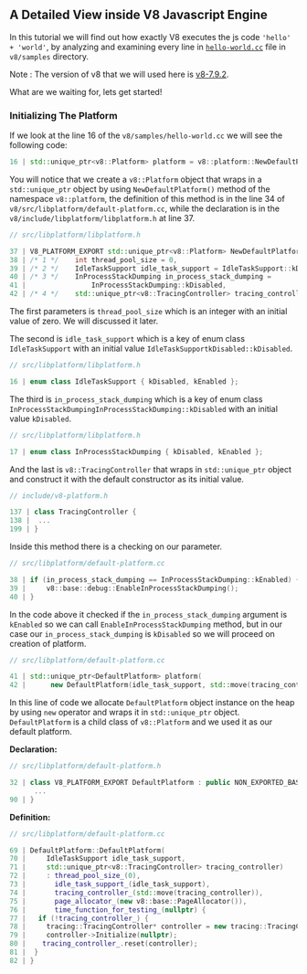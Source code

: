 ## A Detailed View inside V8 Javascript Engine

In this tutorial we will find out how exactly V8 executes the js code `'hello' + 'world'`, by analyzing and examining every line in [`hello-world.cc`](https://github.com/EdgenDy/Learning-V8-Javascript-Engine/blob/main/hello-world.cc) file in `v8/samples` directory. 

Note : The version of v8 that we will used here is [v8-7.9.2](https://chromium.googlesource.com/v8/v8/+/refs/tags/7.9.2). 

What are we waiting for, lets get started!



### Initializing The Platform

If we look at the line 16 of the `v8/samples/hello-world.cc` we will see the following code:
``` c++ 
16 | std::unique_ptr<v8::Platform> platform = v8::platform::NewDefaultPlatform();
```
You will notice that we create a `v8::Platform` object that wraps in a `std::unique_ptr` object by using `NewDefaultPlatform()` method of the namespace `v8::platform`, the definition of this method is in the line 34 of `v8/src/libplatform/default-platform.cc`, while the declaration is in the `v8/include/libplatform/libplatform.h` at line 37.

```c++
// src/libplatform/libplatform.h 

37 | V8_PLATFORM_EXPORT std::unique_ptr<v8::Platform> NewDefaultPlatform(
38 | /* 1 */    int thread_pool_size = 0,
39 | /* 2 */    IdleTaskSupport idle_task_support = IdleTaskSupport::kDisabled,
40 | /* 3 */    InProcessStackDumping in_process_stack_dumping =
41 |        		InProcessStackDumping::kDisabled,
42 | /* 4 */    std::unique_ptr<v8::TracingController> tracing_controller = {});
```
The first parameters is `thread_pool_size` which is an integer with an initial value of zero. We will discussed it later. 

The second is `idle_task_support` which is a key of enum class `IdleTaskSupport` with an initial value `IdleTaskSupportkDisabled::kDisabled`.

```c++
// src/libplatform/libplatform.h

16 | enum class IdleTaskSupport { kDisabled, kEnabled };
```

The third is `in_process_stack_dumping` which is a key of enum class `InProcessStackDumpingInProcessStackDumping::kDisabled` with an initial value `kDisabled`.
```c++
// src/libplatform/libplatform.h

17 | enum class InProcessStackDumping { kDisabled, kEnabled };
```

And the last is `v8::TracingController` that wraps in `std::unique_ptr` object and construct it with the default constructor as its initial value.

```c++
// include/v8-platform.h

137 | class TracingController {
138 |  ...
199 | }
```

Inside this method there is a checking on our parameter. 

```c++
// src/libplatform/default-platform.cc

38 | if (in_process_stack_dumping == InProcessStackDumping::kEnabled) {
39 |     v8::base::debug::EnableInProcessStackDumping();
40 | }
```

In the code above it checked if the `in_process_stack_dumping` argument is `kEnabled` so we can call `EnableInProcessStackDumping` method, but in our case our `in_process_stack_dumping` is `kDisabled` so we will proceed on creation of platform. 

```c++
// src/libplatform/default-platform.cc

41 | std::unique_ptr<DefaultPlatform> platform(
42 |      new DefaultPlatform(idle_task_support, std::move(tracing_controller)));
```

In this line of code we allocate `DefaultPlatform` object instance on the heap by using `new` operator and wraps it in `std::unique_ptr` object. `DefaultPlatform` is a child class of `v8::Platform` and we used it as our default platform. 


**Declaration:**
```c++
// src/libplatform/default-platform.h

32 | class V8_PLATFORM_EXPORT DefaultPlatform : public NON_EXPORTED_BASE(Platform) {
      ...
90 | } 
```


**Definition:**
```c++
// src/libplatform/default-platform.cc

69 | DefaultPlatform::DefaultPlatform(
70 |     IdleTaskSupport idle_task_support,
71 |     std::unique_ptr<v8::TracingController> tracing_controller)
72 |     : thread_pool_size_(0),
73 |       idle_task_support_(idle_task_support),
74 |       tracing_controller_(std::move(tracing_controller)),
75 |       page_allocator_(new v8::base::PageAllocator()),
76 |       time_function_for_testing_(nullptr) {
77 |   if (!tracing_controller_) {
78 |     tracing::TracingController* controller = new tracing::TracingController();
79 |     controller->Initialize(nullptr);
80 |    tracing_controller_.reset(controller);
81 |  }
82 | }
```

